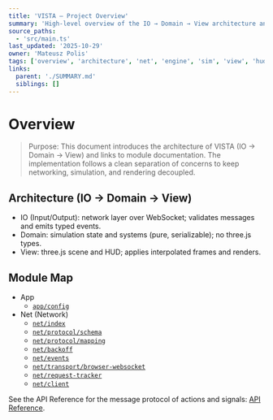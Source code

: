 ```yaml
---
title: 'VISTA – Project Overview'
summary: 'High-level overview of the IO → Domain → View architecture and module map, with links to the network layer documentation.'
source_paths:
  - 'src/main.ts'
last_updated: '2025-10-29'
owner: 'Mateusz Polis'
tags: ['overview', 'architecture', 'net', 'engine', 'sim', 'view', 'hud']
links:
  parent: './SUMMARY.md'
  siblings: []
---
```


# Overview

> Purpose: This document introduces the architecture of VISTA (IO → Domain → View) and links to module documentation. The implementation follows a clean separation of concerns to keep networking, simulation, and rendering decoupled.

## Architecture (IO → Domain → View)

- IO (Input/Output): network layer over WebSocket; validates messages and emits typed events.
- Domain: simulation state and systems (pure, serializable); no three.js types.
- View: three.js scene and HUD; applies interpolated frames and renders.

## Module Map

- App
  - [`app/config`](modules/app/config.md)
- Net (Network)
  - [`net/index`](modules/net/index.md)
  - [`net/protocol/schema`](modules/net/protocol/schema.md)
  - [`net/protocol/mapping`](modules/net/protocol/mapping.md)
  - [`net/backoff`](modules/net/backoff.md)
  - [`net/events`](modules/net/events.md)
  - [`net/transport/browser-websocket`](modules/net/transport/browser-websocket.md)
  - [`net/request-tracker`](modules/net/request-tracker.md)
  - [`net/client`](modules/net/client.md)

See the API Reference for the message protocol of actions and signals: [API Reference](api-reference.md).
